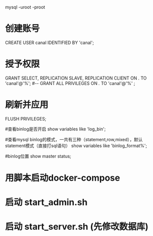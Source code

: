 
mysql -uroot -proot
# 创建账号
CREATE USER canal IDENTIFIED BY 'canal';
# 授予权限
GRANT SELECT, REPLICATION SLAVE, REPLICATION CLIENT ON *.* TO 'canal'@'%';
#-- GRANT ALL PRIVILEGES ON *.* TO 'canal'@'%' ;
# 刷新并应用
FLUSH PRIVILEGES;

#查看binlog是否开启
show variables like 'log_bin';

#查看mysql binlog的模式，一共有三种（statement,row,mixed），默认statement模式（直接打sql语句）
show variables like 'binlog_format%';

#binlog位置
show master status;
# 用脚本启动docker-compose
# 启动 start_admin.sh 
# 启动 start_server.sh (先修改数据库)